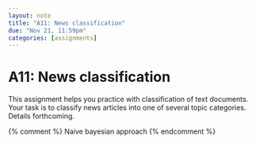 ```yaml
---
layout: note
title: "A11: News classification"
due: "Nov 21, 11:59pm"
categories: [assignments]
---
```


# A11: News classification

This assignment helps you practice with classification of text documents. Your task is to classify news articles into one of several topic categories. Details forthcoming.

{% comment %}
Naive bayesian approach
{% endcomment %}



